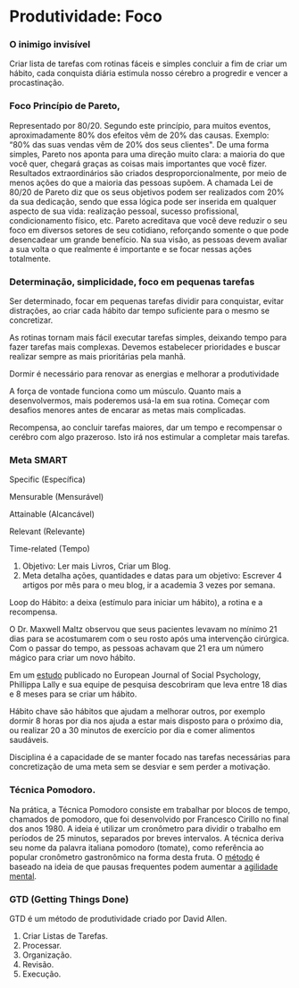 # Produtividade: Foco

### O inimigo invisível

Criar lista de tarefas com rotinas fáceis e simples concluir a fim de criar um hábito,
cada conquista diária estimula nosso cérebro a progredir e vencer a procastinação.
### Foco Princípio de Pareto,
Representado por 80/20. Segundo este princípio, para muitos eventos, aproximadamente
80% dos efeitos vêm de 20% das causas.
Exemplo: “80% das suas vendas vêm de 20% dos seus clientes".
De uma forma simples, Pareto nos aponta para uma direção muito clara: a maioria do
que você quer, chegará graças as coisas mais importantes que você fizer.
Resultados extraordinários são criados desproporcionalmente, por meio de menos
ações do que a maioria das pessoas supõem.
A chamada Lei de 80/20 de Pareto diz que os seus objetivos podem ser realizados com
20% da sua dedicação, sendo que essa lógica pode ser inserida em qualquer aspecto
de sua vida: realização pessoal, sucesso profissional, condicionamento físico, etc.
Pareto acreditava que você deve reduzir o seu foco em diversos setores de seu
cotidiano, reforçando somente o que pode desencadear um grande benefício. Na sua
visão, as pessoas devem avaliar a sua volta o que realmente é importante e se focar
nessas ações totalmente.

### Determinação, simplicidade, foco em pequenas tarefas

Ser determinado, focar em pequenas tarefas dividir para conquistar, evitar
distrações, ao criar cada hábito dar tempo suficiente para o mesmo se concretizar.

As rotinas tornam mais fácil executar tarefas simples, deixando tempo para fazer
tarefas mais complexas.
Devemos estabelecer prioridades e buscar realizar sempre as mais prioritárias pela
manhã.

Dormir é necessário para renovar as energias e melhorar a produtividade

A força de vontade funciona como um músculo. Quanto mais a desenvolvermos, mais
poderemos usá-la em sua rotina. Começar com desafios menores antes de encarar as
metas mais complicadas.

Recompensa, ao concluir tarefas maiores, dar um tempo e recompensar o cerébro com algo prazeroso. Isto irá nos estimular a completar mais tarefas.
### Meta SMART
Specific (Específica)

Mensurable (Mensurável)

Attainable (Alcancável)

Relevant (Relevante)

Time-related (Tempo)

1. Objetivo: Ler mais Livros, Criar um Blog.
2. Meta detalha ações, quantidades e datas para um objetivo: Escrever 4 artigos por mês para o meu blog, ir a academia 3 vezes por semana.

Loop do Hábito: a deixa (estímulo para iniciar um hábito), a rotina e a recompensa.

O Dr. Maxwell Maltz observou que seus pacientes levavam no mínimo 21 dias para se acostumarem com o seu rosto após uma intervenção cirúrgica. Com o passar do tempo, as pessoas achavam que 21 era um número mágico para criar um novo hábito.

Em um [estudo](http://onlinelibrary.wiley.com/doi/10.1002/ejsp.674/abstract) publicado no European Journal of Social Psychology, Phillippa Lally e sua equipe de pesquisa descobriram que leva entre 18 dias e 8 meses para se criar um hábito. 

Hábito chave são hábitos que ajudam a melhorar outros, por exemplo dormir 8 horas por dia nos ajuda a estar mais disposto para o próximo dia, ou realizar 20 a 30 minutos de exercício por dia e comer alimentos saudáveis.

Disciplina é a capacidade de se manter focado nas tarefas necessárias para concretização de uma meta sem se desviar e sem perder a motivação. 

### Técnica Pomodoro.

Na prática, a Técnica Pomodoro consiste em trabalhar por blocos de tempo, chamados de pomodoro, que foi desenvolvido por Francesco Cirillo no final dos anos 1980. A ideia é utilizar um cronômetro para dividir o trabalho em períodos de 25 minutos, separados por breves intervalos. A técnica deriva seu nome da palavra italiana pomodoro (tomate), como referência ao popular cronômetro gastronômico na forma desta fruta. O [método](https://www.wsj.com/articles/SB10001424052748704538404574541590534797908) é baseado na ideia de que pausas frequentes podem aumentar a [agilidade mental](http://www.cell.com/neuron/abstract/S0896-6273%2810%2900006-1).

### GTD (Getting Things Done) 
GTD é um método de produtividade criado por David Allen.
1. Criar Listas de Tarefas.
2. Processar.
3. Organização.
4. Revisão.
5. Execução.






